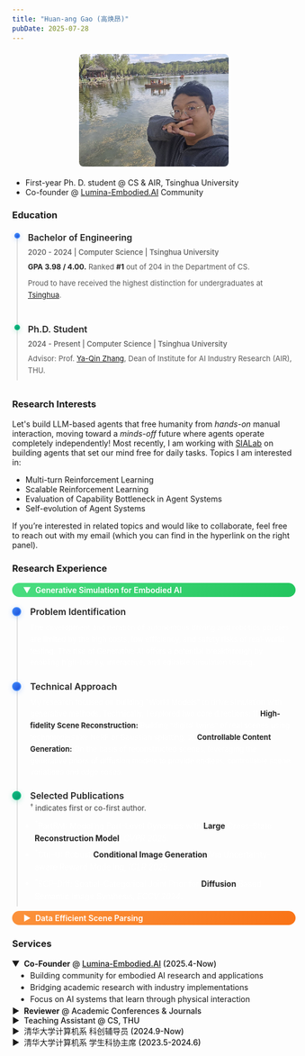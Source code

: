 ```yaml
---
title: "Huan-ang Gao (高焕昂)"
pubDate: 2025-07-28
---
```


![photo](about.assets/me.jpeg)

- First-year Ph. D. student @ CS & AIR, Tsinghua University
- Co-founder @ [Lumina-Embodied.AI](https://lumina-embodied.ai) Community




### Education

<div class="timeline-dark">
  <div class="timeline-item">
    <div class="timeline-dot finished"></div>
    <div class="timeline-content">
      <h3>Bachelor of Engineering</h3>
      <div class="timeline-meta">2020 - 2024 | Computer Science | Tsinghua University</div>
      <p><strong>GPA 3.98 / 4.00.</strong> Ranked <strong>#1</strong> out of 204 in the Department of CS.</p>
      <p>Proud to have received the highest distinction for undergraduates at <a href="https://air.tsinghua.edu.cn/info/1007/2133.htm">Tsinghua</a>.</p>
    </div>
  </div>
  
  
  <div class="timeline-item">
    <div class="timeline-dot in-progress"></div>
    <div class="timeline-content">
      <h3>Ph.D. Student</h3>
      <div class="timeline-meta">2024 - Present | Computer Science | Tsinghua University</div>
      <p> Advisor: Prof. <a href="https://air.tsinghua.edu.cn/en/info/1046/1188.htm">Ya-Qin Zhang</a>, Dean of Institute for AI Industry Research (AIR), THU.</p>
    </div>
  </div>

</div>

### Research Interests

Let's build LLM-based agents that free humanity from *hands-on* manual interaction, moving toward a *minds-off* future where agents operate completely independently!
Most recently, I am working with [SIALab](https://air.tsinghua.edu.cn/en/info/1007/1886.htm) on building agents that set our mind free for daily tasks. 
Topics I am interested in:
- Multi-turn Reinforcement Learning
- Scalable Reinforcement Learning
- Evaluation of Capability Bottleneck in Agent Systems
- Self-evolution of Agent Systems


If you’re interested in related topics and would like to collaborate, feel free to reach out with my email (which you can find in the hyperlink on the right panel).




### Research Experience

<details open class="research-details">
<summary class="research-header research-green">Generative Simulation for Embodied AI</summary>

<div class="timeline-dark">
  <div class="timeline-item">
    <div class="timeline-dot finished"></div>
    <div class="timeline-content">
      <h3>Problem Identification</h3>
      <p>The development and iteration of autonomous driving and robotics policies are limited by the high costs, low efficiency, and safety risks of real-world testing. The rise of Generative AI offers a potential breakthrough by enabling high-fidelity, interactive, and editable simulation testing.</p>
    </div>
  </div>
  
  <div class="timeline-item">
    <div class="timeline-dot finished"></div>
    <div class="timeline-content">
      <h3>Technical Approach</h3>
      <p>My research focused on building "World Models" to drive simulation with generative methods. Technically, I explored two core directions: 1) <strong>High-fidelity Scene Reconstruction:</strong> Building "digital twins" of real scenes using technologies like NeRF or Gaussian splatting. 2) <strong>Controllable Content Generation:</strong> On the basis of reconstructed scenes, leveraging the generative priors of diffusion models to provide endless, controllable scene variations and edge cases.</p>
    </div>
  </div>
  
  <div class="timeline-item">
    <div class="timeline-dot in-progress"></div>
    <div class="timeline-content">
      <h3>Selected Publications</h3>
      <div class="timeline-meta"><sup>†</sup> indicates first or co-first author.</div>
      <ul>
        <li><sup>†</sup>PartRM: Modeling Part-Level Dynamics with <strong>Large</strong> Cross-State <strong>Reconstruction Model</strong>, <em>CVPR 2025</em>.</li>
        <li><sup>†</sup>Ctrl-U: Robust <strong>Conditional Image Generation</strong> Via Uncertainty-aware Reward Modeling, <em>ICLR 2025</em>.</li>
        <li><sup>†</sup>SCP-Diff: Spatial-Categorical Joint Prior for <strong>Diffusion</strong> Based Semantic Image Synthesis, <em>ECCV 2024</em>.</li>
      </ul>
    </div>
  </div>
</div>

</details>

<details class="research-details">
<summary class="research-header research-orange">Data Efficient Scene Parsing</summary>

<div class="timeline-dark">
  <div class="timeline-item">
    <div class="timeline-dot finished"></div>
    <div class="timeline-content">
      <h3>Problem Identification</h3>
      <p>2D/3D perception is fundamental to embodied intelligence, but the extremely high cost of data annotation severely restricts the development of perception models.</p>
    </div>
  </div>
  
  <div class="timeline-item">
    <div class="timeline-dot finished"></div>
    <div class="timeline-content">
      <h3>Technical Approach</h3>
      <p>My early research focused on data-efficient perception learning algorithms, particularly <strong>semi-supervised learning</strong> and <strong>domain adaptation</strong>. In my first ICCV paper, DQS3D, I proposed a single-stage, densely-matched semi-supervised learning framework for 3D object detection, addressing the issue of insufficient training signals caused by sparse matching in previous methods. I also explored various levels of perception tasks such as self-supervised depth estimation, indoor layout estimation, and HD map generation, mastering task-oriented <strong>neural network and representation design methods</strong>.</p>
    </div>
  </div>
  
  <div class="timeline-item">
    <div class="timeline-dot finished"></div>
    <div class="timeline-content">
      <h3>Publications</h3>
      <div class="timeline-meta"><sup>†</sup> indicates first or co-first author.</div>
      <ul>
        <li><sup>†</sup>DQS3D: Densely-matched Quantization-aware <strong>Semi-supervised</strong> 3D Detection, <em>ICCV 2023</em>.</li>
        <li><sup>†</sup>From <strong>Semi-supervised</strong> to Omni-supervised Room Layout Estimation Using Point Clouds, <em>ICRA 2023</em>.</li>
        <li><sup>†</sup>Training-Free <strong>Model Merging</strong> for Multi-target <strong>Domain Adaptation</strong>, <em>ECCV 2024</em>.</li>
      </ul>
    </div>
  </div>
</div>

</details>

### Services

<details open>
<summary><strong>Co-Founder</strong> @ <a href="https://lumina-embodied.ai">Lumina-Embodied.AI</a> (2025.4-Now)</summary>

- Building community for embodied AI research and applications
- Bridging academic research with industry implementations
- Focus on AI systems that learn through physical interaction

</details>

<details>
<summary><strong>Reviewer</strong> @ Academic Conferences & Journals</summary>

- CVPR (2025), ICCV (2025), WACV (2024), 3DV (2025), TPAMI
- NeurIPS (2025), ICLR (2025)
- ICRA (2025), IROS (2024, 2025), CoRL (2025)
- AAAI (2024), ICME (2025)

</details>

<details>
<summary>Teaching Assistant @ CS, THU</summary>

- (30240163) Software Engineering. Compulsory course in CS, THU. (23Spring, 23Fall, 24Spring, 24Fall, 25Spring, **25Fall**)
- (30240551) Digital Logic Experimentation. Compulsory course in CS, THU. (24Spring, 25Spring)
- (40240354) Computer Organization and Design. Compulsory course in CS, THU. (23Fall)
</details>

<details>
<summary>清华大学计算机系 科创辅导员 (2024.9-Now)</summary>

- Technical training & competition guidance for undergraduates
- Research & internship opportunity integration

</details>

<details>
<summary>清华大学计算机系 学生科协主席 (2023.5-2024.6)</summary>

- Built [homepage](https://net9.org/) & [documentation](https://docs.net9.org/)
- Organized [summer training camp](https://www.bilibili.com/video/BV1YmxMePE7x) for freshmen
- Launched [resource portal](https://stu.cs.tsinghua.edu.cn/resources/) for students

</details>





<style>
.timeline-dark {
  position: relative;
  padding-left: 32px;
  margin: 20px 0;
}

.timeline-dark::before {
  content: '';
  position: absolute;
  left: 8px;
  top: 8px;
  bottom: 0;
  width: 2px;
  background: #404040;
}

.timeline-item {
  position: relative;
  margin-bottom: 32px;
  padding-bottom: 8px;
}

.timeline-item:last-child .timeline-dark::before {
  display: none;
}

.timeline-dot {
  position: absolute;
  left: -28px;
  top: 2px;
  width: 16px;
  height: 16px;
  border-radius: 50%;
  box-sizing: border-box;
}

.timeline-dot.finished {
  background: linear-gradient(135deg, #3b82f6, #1d4ed8);
  border: 2px solid #3b82f6;
  box-shadow: 0 2px 8px rgba(59, 130, 246, 0.3);
}

.timeline-dot.in-progress {
  background: linear-gradient(135deg, #10b981, #059669);
  border: 2px solid #10b981;
  box-shadow: 0 2px 8px rgba(16, 185, 129, 0.3);
  animation: pulse 2s infinite;
}

.timeline-dot.waiting {
  background-color: transparent;
  border: 2px solid #6b7280;
  box-shadow: 0 2px 8px rgba(107, 114, 128, 0.2);
}

@keyframes pulse {
  0%, 100% {
    box-shadow: 0 2px 8px rgba(16, 185, 129, 0.3);
  }
  50% {
    box-shadow: 0 4px 12px rgba(16, 185, 129, 0.6);
  }
}

.timeline-content h3 {
  font-size: 18px;
  font-weight: 600;
  margin: 0 0px 8px 0;
  color: #ffffff !important; /* 强制白色 */
}

.timeline-meta {
  font-size: 14px;
  color: #cccccc !important; /* 浅灰色，但仍然清晰 */
  margin-bottom: 8px;
  font-weight: 500;
}

.research-details .timeline-content h3 {
  margin: 1rem 0 0rem 2rem;
}

.research-details .timeline-content .timeline-meta {
  margin: 0.1rem 0 0rem 2rem !important;
}

.research-details .timeline-content p {
  /* font-size: 18px; */
  color: #ffffff !important;
  margin: 0.5rem 0 0.5px 2rem !important;
  line-height: 1.6;
}

.research-details .timeline-content ul {
  /* font-size: 18px; */
  color: #ffffff !important;
  margin: 0.5rem 0 0.5px 0.5rem !important;
  line-height: 1.6;
  font-size: 14px;
}


.timeline-content p {
  font-size: 14px;
  color: #ffffff !important; /* 强制白色 */
  margin: 0 0 8px 0;
  line-height: 1.6;
}

.timeline-content p:last-child {
  margin-bottom: 0;
}

.timeline-content p:last-child {
  margin-bottom: 0;
}

/* 如果有加粗文字，确保也是白色 */
.timeline-content strong {
  color: #ffffff !important;
}

/* 适配亮色主题 */
@media (prefers-color-scheme: light) {
  .timeline-dark {
    padding-left: 28px;
  }
  
  .timeline-dot {
    left: -24px;
    width: 10px;
    height: 10px;
  }
  
  .timeline-content h3 {
    font-size: 16px;
  }
  
  .timeline-meta {
    font-size: 13px;
  }
  
  .timeline-content p {
    font-size: 13px;
  }
}

/* 个人照片样式 */
img[alt="photo"] {
  height: 200px !important;
  width: auto;
  object-fit: cover;
  border-radius: 8px;
  display: block;
  margin: 20px auto;
}

/* 折叠面板样式 */
details {
  /* border: 1px solid rgba(255, 255, 255, 0.1); */
  /* border-radius: 6px; */
  padding: 0.5rem !important;
  margin: 0 !important;
  background: rgba(255, 255, 255, 0.02);
}

details summary {
  padding: 0 !important;
  cursor: pointer;
  font-weight: 500;
  border-radius: 6px;
  transition: background-color 0.2s ease;
  margin: 0 !important;
  list-style: none;
}

details summary::-webkit-details-marker {
  display: none;
}

details summary::before {
  content: "▶";
  margin-right: 8px;
  transition: transform 0.2s ease;
  display: inline-block;
}

details[open] summary::before {
  transform: rotate(90deg);
}

details summary:hover {
  background: rgba(255, 255, 255, 0.05);
}

details div, details ul, details p {
  margin: 0 0 0 0 !important;
  padding: 0 0.1rem 0.1rem 0rem !important;
}

details ul {
  padding-left: 32px !important;
  padding-bottom: 0 !important;
  margin: 0 !important;
}

details li {
  margin: 4px 0 !important;
}

/* 适配亮色主题 */
@media (prefers-color-scheme: light) {
  .timeline-dark::before {
    background: #e1e1e1;
  }
  
  .timeline-content h3 {
    color: #262626 !important;
  }
  
  .timeline-meta {
    color: #595959 !important;
  }
  
  .timeline-content p {
    color: #595959 !important;
  }
  
  .timeline-content strong {
    color: #262626 !important;
  }
  
  .timeline-dot.waiting {
    border-color: #d9d9d9;
  }
  
  details {
    /* border: 1px solid rgba(0, 0, 0, 0.1); */
    /* background: rgba(0, 0, 0, 0.02); */
    padding: 0 !important;
    margin: 0 !important;
  }
  
  details summary:hover {
    padding: 0 !important;
    background: rgba(0, 0, 0, 0.05);
  }

  details ul {
    margin: 0 !important;
    padding-left: 32px !important;
    padding-bottom: 0 !important;
  }
}

/* 响应式设计 */
@media (max-width: 768px) {
  .timeline-dark {
    padding-left: 28px;
  }
  
  .timeline-dot {
    left: -24px;
    width: 14px;
    height: 14px;
  }
  
  .timeline-content h3 {
    font-size: 16px;
  }
  
  .timeline-meta {
    font-size: 13px;
  }
  
  .timeline-content p {
    font-size: 13px;
  }
}

/* 研究经历标题样式 */
.research-header {
  padding: 4px 20px !important;
  margin: 0 !important;
  border-radius: 16px !important;
  font-weight: 600 !important;
  color: white !important;
  cursor: pointer;
  transition: all 0.3s ease;
  display: block !important;
  font-size: 14px;
}

.research-green {
  background: linear-gradient(135deg, #4ade80, #22c55e) !important;
}

.research-orange {
  background: linear-gradient(135deg, #fb923c, #f97316) !important;
}

.research-header:hover {
  transform: translateY(-1px);
  box-shadow: 0 4px 12px rgba(0, 0, 0, 0.15);
}

.research-header::before {
  content: "▶";
  margin-right: 8px;
}

/* 研究经历内容样式 */
details.research-details {
  margin: 0.5rem 0 !important;
  border: none !important;
  background: transparent !important;
}

details.research-details > div {
  padding: 0 !important;
  background: transparent !important;
  border: none !important;
  border-radius: 0 !important;
}

/* 确保details内的timeline与外部timeline样式一致 */
details.research-details .timeline-dark {
  position: relative;
  padding-left: 32px;
  margin: 20px 0;
}

details.research-details .timeline-dark::before {
  content: '';
  position: absolute;
  left: 8px;
  top: 8px;
  bottom: 0;
  width: 2px;
  background: #404040;
}

details.research-details .timeline-dot {
  position: absolute;
  left: 0px;
  top: 2px;
  width: 16px;
  height: 16px;
  border-radius: 50%;
  box-sizing: border-box;
  margin: 0;
  padding: 0;
  display: block;
}

details.research-details .timeline-dot.finished {
  background: linear-gradient(135deg, #3b82f6, #1d4ed8);
  border: 2px solid #3b82f6;
  box-shadow: 0 2px 8px rgba(59, 130, 246, 0.3);
}

details.research-details .timeline-dot.in-progress {
  background: linear-gradient(135deg, #10b981, #059669);
  border: 2px solid #10b981;
  box-shadow: 0 2px 8px rgba(16, 185, 129, 0.3);
  animation: pulse 2s infinite;
}

details.research-details .timeline-dot.waiting {
  background-color: transparent;
  border: 2px solid #6b7280;
  box-shadow: 0 2px 8px rgba(107, 114, 128, 0.2);
}

/* 适配亮色主题 */
@media (prefers-color-scheme: light) {
  details.research-details > div {
    background: transparent !important;
    border: none !important;
  }
  
  details.research-details .timeline-dark::before {
    background: #e1e1e1;
  }
}
</style>